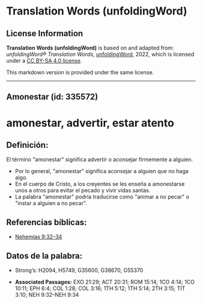 # Translation Words (unfoldingWord)

## License Information

**Translation Words (unfoldingWord)** is based on and adapted from: _unfoldingWord® Translation Words_, [unfoldingWord](https://unfoldingword.org/utw), 2022, which is licensed under a [CC BY-SA 4.0 license](https://creativecommons.org/licenses/by-sa/4.0/legalcode.en).

This markdown version is provided under the same license.



--------------------------------

## Amonestar (id: 335572)

amonestar, advertir, estar atento
=================================

Definición:
-----------

El término "amonestar" significa advertir o aconsejar firmemente a alguien.

* Por lo general, "amonestar" significa aconsejar a alguien que no haga algo.
* En el cuerpo de Cristo, a los creyentes se les enseña a amonestarse unos a otros para evitar el pecado y vivir vidas santas.
* La palabra "amonestar" podría traducirse como "animar a no pecar" o "instar a alguien a no pecar".

Referencias bíblicas:
---------------------

* [Nehemías 9:32–34](https://ref.ly/Neh9:32-Neh9:34)

Datos de la palabra:
--------------------

* Strong’s: H2094, H5749, G35600, G38670, G55370

* **Associated Passages:** EXO 21:29; ACT 20:31; ROM 15:14; 1CO 4:14; 1CO 10:11; EPH 6:4; COL 1:28; COL 3:16; 1TH 5:12; 1TH 5:14; 2TH 3:15; TIT 3:10; NEH 9:32–NEH 9:34

